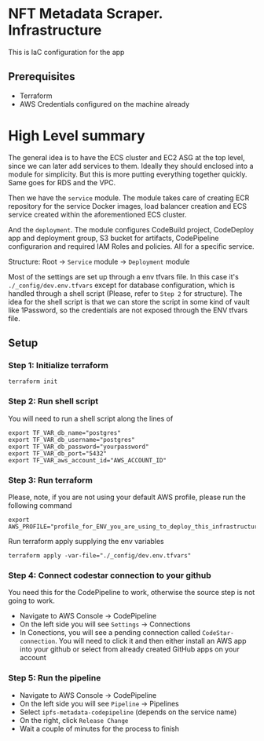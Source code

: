# NFT Metadata Scraper. Infrastructure
This is IaC configuration for the app

## Prerequisites
- Terraform
- AWS Credentials configured on the machine already

# High Level summary
The general idea is to have the ECS cluster and EC2 ASG at the top level, since we can later add services to them. Ideally they should enclosed into a module for simplicity. But this is more putting everything together quickly. Same goes for RDS and the VPC.

Then we have the `service` module. The module takes care of creating ECR repository for the service Docker images, load balancer creation and ECS service created within the aforementioned ECS cluster.

And the `deployment`. The module configures CodeBuild project, CodeDeploy app and deployment group, S3 bucket for artifacts, CodePipeline configurarion and required IAM Roles and policies. All for a specific service.

Structure:
Root -> `Service` module -> `Deployment` module

Most of the settings are set up through a env tfvars file. In this case it's `./_config/dev.env.tfvars` except for database configuration, which is handled through a shell script (Please, refer to `Step 2` for structure). The idea for the shell script is that we can store the script in some kind of vault like 1Password, so the credentials are not exposed through the ENV tfvars file.


## Setup

### Step 1: Initialize terraform
```
terraform init
```

### Step 2: Run shell script
You will need to run a shell script along the lines of
```
export TF_VAR_db_name="postgres"
export TF_VAR_db_username="postgres"
export TF_VAR_db_password="yourpassword"
export TF_VAR_db_port="5432"
export TF_VAR_aws_account_id="AWS_ACCOUNT_ID"
```


### Step 3: Run terraform
Please, note, if you are not using your default AWS profile, please run the following command
```
export AWS_PROFILE="profile_for_ENV_you_are_using_to_deploy_this_infrastructure"
```

Run terraform apply supplying the env variables
```
terraform apply -var-file="./_config/dev.env.tfvars"
```

### Step 4: Connect codestar connection to your github
You need this for the CodePipeline to work, otherwise the source step is not going to work.

* Navigate to AWS Console -> CodePipeline
* On the left side you will see `Settings` -> Connections
* In Conections, you will see a pending connection called `CodeStar-connection`. You will need to click it and then either install an AWS app into your github or select from already created GitHub apps on your account

### Step 5: Run the pipeline
* Navigate to AWS Console -> CodePipeline
* On the left side you will see `Pipeline` -> Pipelines
* Select `ipfs-metadata-codepipeline` (depends on the service name)
* On the right, click `Release Change`
* Wait a couple of minutes for the process to finish